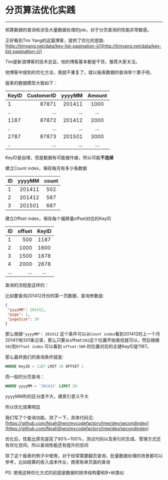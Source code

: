 # 分页算法优化实践


---

核算数据的查询和涉及大量数据处理的job，对于分页查询的性能非常敏感。

正好看到Tim Yang的这篇博客，提供了优化的思路: [http://timyang.net/data/key-list-pagination-ii/](http://timyang.net/data/key-list-pagination-ii/)

Tim是新浪博客的技术总监，他的博客基本都是干货，推荐大家关注。

他博客中提到的优化方法，我就不重复了。就以报表数据的查询举个栗子吧。

报表的数据模型大致如下：

| KeyID        |CustomerID | yyyyMM   |  Amount|
| --------      | -----:| -----:  | :----:  |
| 1            | 87871|  201411  |   1000     |
| ..             | ...|  ...  |   ...     |
| 1187             | 87872|   201412  |   2000   |
| ..             | ...|  ...  |   ...     |
| 2787             | 87873|    201501    |  3000  |
| ..             | ...|  ...  |   ...     |

KeyID是自增，但是数据有可能被作废，所以可能**不连续**

建立Count index，保存每月有多少条数据

| ID        | yyyyMM |  count  |
| --------   | -----:  | :----:  |
| 1     | 201411 |   502     |
| 2        |   201412   |   587   |
| 3        |    201501    |  687  |

建立Offset index，保存每个偏移量offset对应的KeyID

| ID        | offset |  KeyID  |
| --------   | -----:  | :----:  |
| 1     | 500 |   1187     |
| 2        |   1000   |   1600   |
| 3        |    1500    |  1878  |
| 4        |    2000    |  2878  |
| ...        |    ...    |  ...  |


查询的流程是这样的：

比如要查询201412月份的第一页数据，查询参数是:

```json
{
 "yyyyMM": 201412,
 "page": 1,
 "pageSize": 20
}
```

那么根据`"yyyyMM": 201412` 这个条件可以从`Count index`看到201412的上一个月201411有501条记录，那么只要从offset:`502`这个位置开始查找就可以，然后根据`502`到`Offset index` 可以看到 `offset:500` 的位置对应的主键KeyID是1187。

那么最终我们的查询条件就是:
```sql
WHERE KeyID > 1187 LMIT 20 OFFSET 1
```

而一般的分页查询：
```sql
WHERE yyyyMM = '201412' LIMIT 20
```
yyyyMM列的区分度不大，建索引意义不大

所以优化效果明显

我们写了个查询功能，测了一下，具体代码见:
[https://github.com/NoahShen/mycodefactory/tree/dev/secondindex](https://github.com/NoahShen/mycodefactory/tree/dev/secondindex)

优化后，性能比原先提高了80%~100%，测试代码以及索引的生成、管理方式还有优化空间，所以查询性能还有提升的空间

除了这个报表的例子中使用，对于经常需要翻页查询，批量数据处理的场景都可以参考，比如结算的收入成本作业，商家账单页面的查询

PS: 使用这种优化方式的前提是数据的排序结构要和B+树类似
